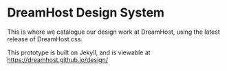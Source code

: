 # DreamHost Design System

This is where we catalogue our design work at DreamHost, using the latest release of DreamHost.css.

This prototype is built on Jekyll, and is viewable at https://dreamhost.github.io/design/
